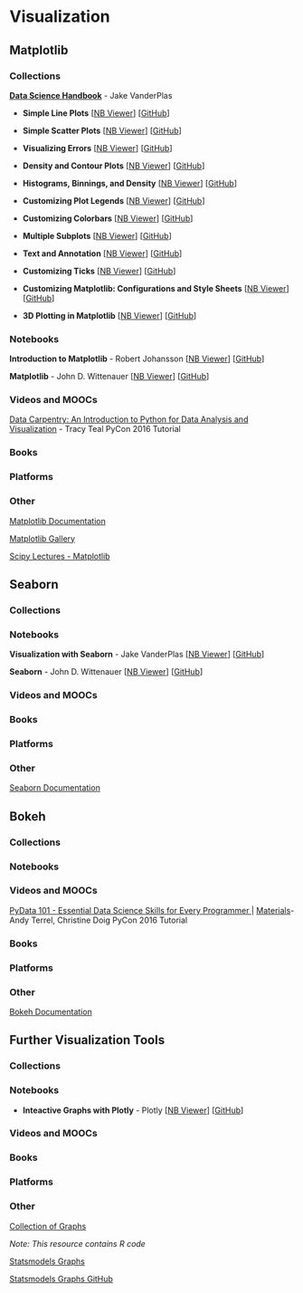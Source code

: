 # Visualization
## Matplotlib
### Collections
[**Data Science Handbook**](https://github.com/jakevdp/PythonDataScienceHandbook/tree/master/code_listings) - Jake VanderPlas

* __Simple Line Plots__ [[NB Viewer](http://nbviewer.jupyter.org/github/jakevdp/PythonDataScienceHandbook/blob/master/code_listings/04.01-Simple-Line-Plots.ipynb)] [[GitHub](https://github.com/jakevdp/PythonDataScienceHandbook/blob/master/code_listings/04.01-Simple-Line-Plots.ipynb)]

* __Simple Scatter Plots__ [[NB Viewer](http://nbviewer.jupyter.org/github/jakevdp/PythonDataScienceHandbook/blob/master/code_listings/04.02-Simple-Scatter-Plots.ipynb)] [[GitHub](https://github.com/jakevdp/PythonDataScienceHandbook/blob/master/code_listings/04.02-Simple-Scatter-Plots.ipynb)]

* __Visualizing Errors__ [[NB Viewer](http://nbviewer.jupyter.org/github/jakevdp/PythonDataScienceHandbook/blob/master/code_listings/04.03-Errorbars.ipynb)] [[GitHub](https://github.com/jakevdp/PythonDataScienceHandbook/blob/master/code_listings/04.03-Errorbars.ipynb)]

* __Density and Contour Plots__ [[NB Viewer](http://nbviewer.jupyter.org/github/jakevdp/PythonDataScienceHandbook/blob/master/code_listings/04.04-Density-and-Contour-Plots.ipynb)] [[GitHub](https://github.com/jakevdp/PythonDataScienceHandbook/blob/master/code_listings/04.04-Density-and-Contour-Plots.ipynb)]

* __Histograms, Binnings, and Density__ [[NB Viewer](http://nbviewer.jupyter.org/github/jakevdp/PythonDataScienceHandbook/blob/master/code_listings/04.05-Histograms-and-Binnings.ipynb)] [[GitHub](https://github.com/jakevdp/PythonDataScienceHandbook/blob/master/code_listings/04.05-Histograms-and-Binnings.ipynb)]

* __Customizing Plot Legends__ [[NB Viewer](http://nbviewer.jupyter.org/github/jakevdp/PythonDataScienceHandbook/blob/master/code_listings/04.06-Customizing-Legends.ipynb)] [[GitHub](https://github.com/jakevdp/PythonDataScienceHandbook/blob/master/code_listings/04.06-Customizing-Legends.ipynb)]

* __Customizing Colorbars__ [[NB Viewer](http://nbviewer.jupyter.org/github/jakevdp/PythonDataScienceHandbook/blob/master/code_listings/04.07-Customizing-Colorbars.ipynb)] [[GitHub](https://github.com/jakevdp/PythonDataScienceHandbook/blob/master/code_listings/04.07-Customizing-Colorbars.ipynb)]

* __Multiple Subplots__ [[NB Viewer](http://nbviewer.jupyter.org/github/jakevdp/PythonDataScienceHandbook/blob/master/code_listings/04.08-Multiple-Subplots.ipynb)] [[GitHub](https://github.com/jakevdp/PythonDataScienceHandbook/blob/master/code_listings/04.08-Multiple-Subplots.ipynb)]

* __Text and Annotation__ [[NB Viewer](http://nbviewer.jupyter.org/github/jakevdp/PythonDataScienceHandbook/blob/master/code_listings/04.09-Text-and-Annotation.ipynb)] [[GitHub](https://github.com/jakevdp/PythonDataScienceHandbook/blob/master/code_listings/04.09-Text-and-Annotation.ipynb)]

* __Customizing Ticks__ [[NB Viewer](http://nbviewer.jupyter.org/github/jakevdp/PythonDataScienceHandbook/blob/master/code_listings/04.10-Customizing-Ticks.ipynb)] [[GitHub](https://github.com/jakevdp/PythonDataScienceHandbook/blob/master/code_listings/04.10-Customizing-Ticks.ipynb)]

* __Customizing Matplotlib: Configurations and Style Sheets__ [[NB Viewer](http://nbviewer.jupyter.org/github/jakevdp/PythonDataScienceHandbook/blob/master/code_listings/04.11-Settings-and-Stylesheets.ipynb)] [[GitHub](https://github.com/jakevdp/PythonDataScienceHandbook/blob/master/code_listings/04.11-Settings-and-Stylesheets.ipynb)]

* __3D Plotting in Matplotlib__ [[NB Viewer](http://nbviewer.jupyter.org/github/jakevdp/PythonDataScienceHandbook/blob/master/code_listings/04.12-Three-Dimensional-Plotting.ipynb)] [[GitHub](https://github.com/jakevdp/PythonDataScienceHandbook/blob/master/code_listings/04.12-Three-Dimensional-Plotting.ipynb)]

### Notebooks
__Introduction to Matplotlib__ - Robert Johansson [[NB Viewer](http://nbviewer.jupyter.org/github/jrjohansson/scientific-python-lectures/blob/master/Lecture-4-Matplotlib.ipynb)] [[GitHub](https://github.com/jrjohansson/scientific-python-lectures/blob/master/Lecture-4-Matplotlib.ipynb)]

__Matplotlib__ - John D. Wittenauer [[NB Viewer](http://nbviewer.jupyter.org/github/jdwittenauer/ipython-notebooks/blob/master/notebooks/libraries/Matplotlib.ipynb)] [[GitHub](https://github.com/jdwittenauer/ipython-notebooks/blob/master/notebooks/libraries/Matplotlib.ipynb)]

### Videos and MOOCs
[Data Carpentry: An Introduction to Python for Data Analysis and Visualization](https://www.youtube.com/watch?v=Ws34Ho-1aDs)  - Tracy Teal PyCon 2016 Tutorial
### Books
### Platforms
### Other
[Matplotlib Documentation](http://matplotlib.org)

[Matplotlib Gallery](http://matplotlib.org/gallery.html)

[Scipy Lectures - Matplotlib](http://www.scipy-lectures.org/intro/matplotlib/index.html)

## Seaborn
### Collections
### Notebooks
__Visualization with Seaborn__ - Jake VanderPlas [[NB Viewer](http://nbviewer.jupyter.org/github/jakevdp/PythonDataScienceHandbook/blob/master/code_listings/04.14-Visualization-With-Seaborn.ipynb)] [[GitHub](https://github.com/jakevdp/PythonDataScienceHandbook/blob/master/code_listings/04.14-Visualization-With-Seaborn.ipynb)]

__Seaborn__ - John D. Wittenauer [[NB Viewer](http://nbviewer.jupyter.org/github/jdwittenauer/ipython-notebooks/blob/master/notebooks/libraries/Seaborn.ipynb)] [[GitHub](https://github.com/jdwittenauer/ipython-notebooks/blob/master/notebooks/libraries/Seaborn.ipynb)]
### Videos and MOOCs
### Books
### Platforms
### Other
[Seaborn Documentation](http://stanford.edu/~mwaskom/software/seaborn/index.html)

## Bokeh
### Collections
### Notebooks
### Videos and MOOCs
[PyData 101 - Essential Data Science Skills for Every Programmer ](https://www.youtube.com/watch?v=rudYHNAGbdk) |  [Materials](https://github.com/aterrel/pydata101/blob/master/2-bokeh.ipynb)- Andy Terrel, Christine Doig PyCon 2016 Tutorial
### Books
### Platforms
### Other
[Bokeh Documentation](http://bokeh.pydata.org/en/latest/)

## Further Visualization Tools
### Collections
### Notebooks
* __Inteactive Graphs with Plotly__ - Plotly [[NB Viewer](http://nbviewer.jupyter.org/gist/msund/7ac1203ded66fe8134cc)] [[GitHub]()]

### Videos and MOOCs
### Books
### Platforms
### Other
[Collection of Graphs](http://shinyapps.org/apps/RGraphCompendium/index.php?utm_campaign=Data%2BElixir&utm_medium=email&utm_source=Data_Elixir_102)

*Note: This resource contains R code*

[Statsmodels Graphs](http://statsmodels.sourceforge.net/devel/examples/index.html)

[Statsmodels Graphs GitHub](https://github.com/statsmodels/statsmodels/wiki/Examples#user-contributed-examples)
